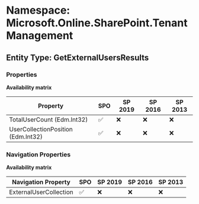 # Namespace: Microsoft.Online.SharePoint.TenantManagement

## Entity Type: GetExternalUsersResults

### Properties

**Availability matrix**

Property | SPO | SP 2019 | SP 2016 | SP 2013
----------|-----|---------|---------|--------
TotalUserCount (Edm.Int32) | ✅ | ❌ | ❌ | ❌
UserCollectionPosition (Edm.Int32) | ✅ | ❌ | ❌ | ❌

### Navigation Properties

**Availability matrix**

Navigation Property | SPO | SP 2019 | SP 2016 | SP 2013
----------|-----|---------|---------|--------
ExternalUserCollection | ✅ | ❌ | ❌ | ❌
